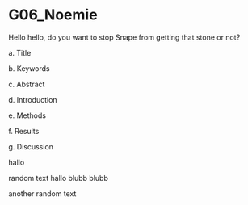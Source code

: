 # G06_Noemie
 
Hello hello, do you want to stop Snape from getting that stone or not?

a.	Title

b.      Keywords 

c.	Abstract

d.	Introduction

e.	Methods

f.	Results

g.	Discussion

hallo

random text hallo blubb blubb


another random text
